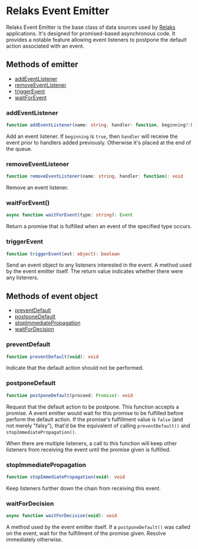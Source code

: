 # Relaks Event Emitter

Relaks Event Emitter is the base class of data sources used by [Relaks](https://github.com/trambarhq/relaks) applications. It's designed for promised-based asynchronous code. It provides a notable feature allowing event listeners to postpone the default action associated with an event.

## Methods of emitter

* [addEventListener](#addeventlistener)
* [removeEventListener](#removeeventlistener)
* [triggerEvent](#triggerevent)
* [waitForEvent](#waitforevent)

### addEventListener

```typescript
function addEventListener(name: string, handler: function, beginning?:boolean): void
```

Add an event listener. If `beginning` is `true`, then `handler` will receive the event prior to handlers added previously. Otherwise it's placed at the end of the queue.

### removeEventListener

```typescript
function removeEventListener(name: string, handler: function): void
```

Remove an event listener.

### waitForEvent()

```typescript
async function waitForEvent(type: string): Event
```

Return a promise that is fulfilled when an event of the specified type occurs.

### triggerEvent

```typescript
function triggerEvent(evt: object): boolean
```

Send an event object to any listeners interested in the event. A method used by the event emitter itself. The return value indicates whether there were any listeners.

## Methods of event object

* [preventDefault](#preventdefault)
* [postponeDefault](#postponedefault)
* [stopImmediatePropagation](#stopimmediatepropagation)
* [waitForDecision](#waitfordecision)

### preventDefault

```typescript
function preventDefault(void): void
```

Indicate that the default action should not be performed.

### postponeDefault

```typescript
function postponeDefault(proceed: Promise): void
```

Request that the default action to be postpone. This function accepts a promise. A event emitter would wait for this promise to be fulfilled before perform the default action. If the promise's fulfillment value is `false` (and not merely "falsy"), that'd be the equivalent of calling `preventDefault()` and `stopImmediatePropagation()`.

When there are multiple listeners, a call to this function will keep other listeners from receiving the event until the promise given is fulfilled.

### stopImmediatePropagation

```typescript
function stopImmediatePropagation(void): void
```

Keep listeners further down the chain from receiving this event.

### waitForDecision

```typescript
async function waitForDecision(void): void
```

A method used by the event emitter itself. If a `postponeDefault()` was called on the event, wait for the fulfillment of the promise given. Resolve immediately otherwise.
